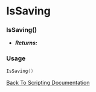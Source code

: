 # IsSaving

### IsSaving()
- ***Returns:*** 

### Usage

```Lua
IsSaving()
```


[Back To Scripting Documentation](../README.md)
